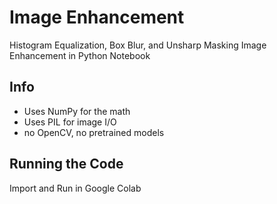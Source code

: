 # Image Enhancement
Histogram Equalization, Box Blur, and Unsharp Masking Image Enhancement in Python Notebook

## Info

- Uses NumPy for the math
- Uses PIL for image I/O
- no OpenCV, no pretrained models

## Running the Code

Import and Run in Google Colab
